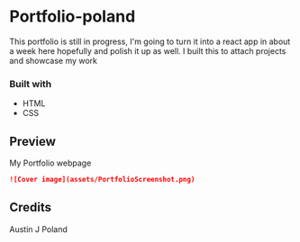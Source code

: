 # Portfolio-poland

This portfolio is still in progress, I'm going to turn it into a react app in about a week here hopefully and polish it up as well.
I built this to attach projects and showcase my work

### Built with

* HTML
* CSS

## Preview
My Portfolio webpage

```md
![Cover image](assets/PortfolioScreenshot.png)
```


## Credits

Austin J Poland
